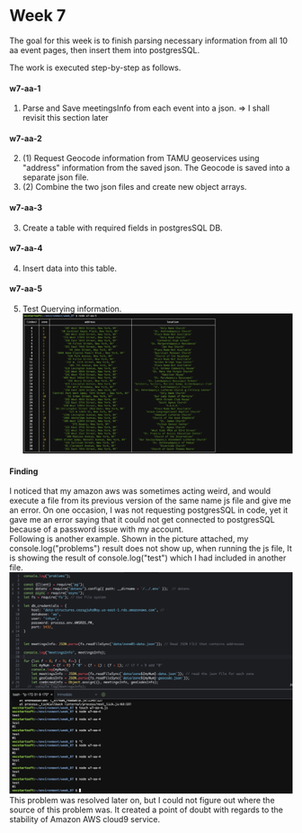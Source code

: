 # Week 7

The goal for this week is to finish parsing necessary information from all 10 aa event pages, then insert them into postgresSQL.

The work is executed step-by-step as follows. 

#### w7-aa-1 
1. Parse and Save meetingsInfo from each event into a json.
=> I shall revisit this section later

#### w7-aa-2
2. (1) Request Geocode information from TAMU geoservices using "address" information from the saved json. The Geocode is saved into a separate json file.
2. (2) Combine the two json files and create new object arrays.

#### w7-aa-3
3. Create a table with required fields in postgresSQL DB.

#### w7-aa-4
4. Insert data into this table.

#### w7-aa-5
5. Test Querying information. 
![Query Result](queryResult_from_postgreSQL.png)

#### Finding
I noticed that my amazon aws was sometimes acting weird, and would execute a file from its previous version of the same name js file and give me an error. On one occasion, I was not requesting postgresSQL in code, yet it gave me an error saying that it could not get connected to postgresSQL because of a password issue with my account. 
<br>
Following is another example. Shown in the picture attached,  my console.log("problems") result does not show up, when running the js file,  It is showing the result of console.log("test") which I had included in another file.
![AWS Error](unstabilityNoticed_on_AWS.png)
This problem was resolved later on, but I could not figure out where the source of this problem was. It created a point of doubt with regards to the stability of Amazon AWS cloud9 service.
